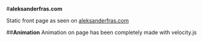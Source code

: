 #**aleksanderfras.com**

Static front page as seen on [aleksanderfras.com](http://aleksanderfras.com)

##**Animation**
Animation on page has been completely made with velocity.js

